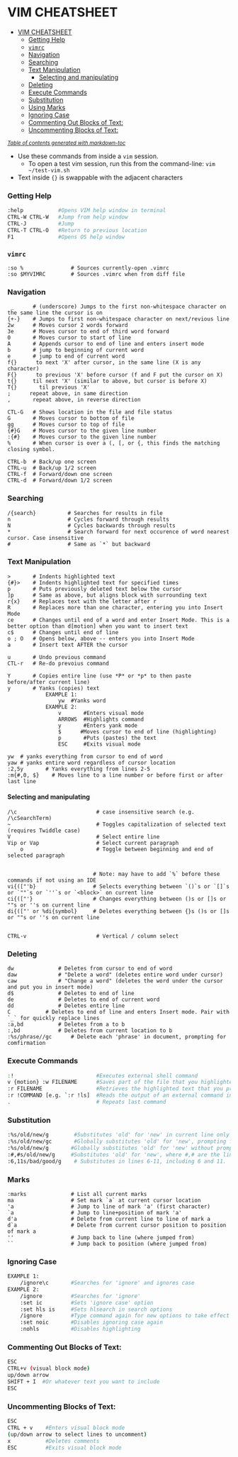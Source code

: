 # VIM CHEATSHEET

- [VIM CHEATSHEET](#vim-cheatsheet)
    + [Getting Help](#getting-help)
    + [`vimrc`](#-vimrc-)
    + [Navigation](#navigation)
    + [Searching](#searching)
    + [Text Manipulation](#text-manipulation)
      - [Selecting and manipulating](#selecting-and-manipulating)
    + [Deleting](#deleting)
    + [Execute Commands](#execute-commands)
    + [Substitution](#substitution)
    + [Using Marks](#using-marks)
    + [Ignoring Case](#ignoring-case)
    + [Commenting Out Blocks of Text:](#commenting-out-blocks-of-text-)
    + [Uncommenting Blocks of Text:](#uncommenting-blocks-of-text-)

<small><i><a href='http://ecotrust-canada.github.io/markdown-toc/'>Table of contents generated with markdown-toc</a></i></small>

- Use these commands from inside a `vim` session.
    - To open a test vim session, run this from the command-line: `vim ~/test-vim.sh`
- Text inside `{}` is swappable with the adjacent characters


### Getting Help
```bash    
:help           #Opens VIM help window in terminal
CTRL-W CTRL-W   #Jump from help window
CTRL-J          #Jump
CTRL-T CTRL-O   #Return to previous location
F1              #Opens OS help window
```

### `vimrc`
```
:so %               # Sources currently-open .vimrc
:so $MYVIMRC        # Sources .vimrc when from diff file    
```

### Navigation 
```
 _      # (underscore) Jumps to the first non-whitespace character on the same line the cursor is on
{+-}    # Jumps to first non-whitespace character on next/revious line
2w      # Moves cursor 2 words forward
3e      # Moves cursor to end of third word forward
0       # Moves cursor to start of line
A       # Appends cursor to end of line and enters insert mode
b	    # jump to beginning of current word
e	    # jump to end of current word
f{}      to next 'X' after cursor, in the same line (X is any character)
F{}      to previous 'X' before cursor (f and F put the cursor on X)
t{}     til next 'X' (similar to above, but cursor is before X)
T{}       til previous 'X'
;      repeat above, in same direction
,       repeat above, in reverse direction

CTL-G   # Shows location in the file and file status
G       # Moves cursor to bottom of file
gg      # Moves cursor to top of file
{#}G    # Moves cursor to the given line number
:{#}    # Moves cursor to the given line number
%       # When cursor is over a (, [, or {, this finds the matching closing symbol.

CTRL-b  # Back/up one screen
CTRL-u  # Back/up 1/2 screen
CTRL-f  # Forward/down one screen
CTRL-d  # Forward/down 1/2 screen
```

### Searching
```
/{search}          # Searches for results in file
n                  # Cycles forward through results
N                  # Cycles backwards through results
*                  # Search forward for next occurence of word nearest cursor. Case insensitive                  
#                  # Same as `*` but backward
```



### Text Manipulation
```
>       # Indents highlighted text
{#}>    # Indents highlighted text for specified times
p       # Puts previously deleted text below the cursor
]p      # Same as above, but aligns block with surrounding text
r{x}    # Replaces text with the letter after r
R       # Replaces more than one character, entering you into Insert Mode
ce      # Changes until end of a word and enter Insert Mode. This is a better option than d[motion] when you want to insert text
c$      # Changes until end of line
o ; O   # Opens below, above -- enters you into Insert Mode
a       # Insert text AFTER the cursor

u       # Undo previous command
CTL-r   # Re-do prevoius command

Y       # Copies entire line (use *P* or *p* to then paste before/after current line)
y       # Yanks (copies) text
            EXAMPLE 1:
                yw  #Yanks word
            EXAMPLE 2:
                v       #Enters visual mode
                ARROWS  #Highlights command
                y       #Enters yank mode
                $      #Moves cursor to end of line (highlighting)
                p       #Puts (pastes) the text
                ESC     #Exits visual mode

yw	# yanks everything from cursor to end of word
yaw	# yanks entire word regardless of cursor location
:2,5y       # Yanks everything from lines 2-5
:m{#,0, $}    # Moves line to a line number or before first or after last line
```

#### Selecting and manipulating
```
/\c                         # case insensitive search (e.g. /\cSearchTerm)
~                           # Toggles capitalization of selected text (requires Twiddle case)
V                           # Select entire line
Vip or Vap                  # Select current paragraph
    o                       # Toggle between beginning and end of selected paragraph


                           # Note: may have to add `%` before these commands if not using an IDE
vi{(["'b}                  # Selects everything between `()`s or `[]`s or `""`s or `''`s or `<block>` on current line
ci{(["'}                   # Changes everything between ()s or []s or ""s or ''s on current line
di{(["' or %di{symbol}     # Deletes everything between {}s ()s or []s or ""s or ''s on current line
    

CTRL-v                      # Vertical / column select
```

### Deleting
```
dw      		# Deletes from cursor to end of word
daw     		# "Delete a word" (deletes entire word under cursor)    
caw     		# "Change a word" (deletes the word under the cursor and put you in insert mode)
d$      		# Deletes to end of line
de      		# Deletes to end of current word 
dd      		# Deletes entire line
C			# Deletes to end of line and enters Insert mode. Pair with `_` for quickly replace lines
:a,bd   		# Deletes from a to b
:,bd    		# Deletes from current location to b
:%s/phrase//gc		# Delete each 'phrase' in document, prompting for comfirmation

```

### Execute Commands
```bash
:!                          #Executes external shell command
v {motion} :w FILENAME      #Saves part of the file that you highlighted to current directory
:r FILENAME                 #Retrieves the highlighted text that you previously saved and enter it into current VIM session
:r !COMMAND [e.g. `:r !ls]  #Reads the output of an external command in the VIM session. Useful for log review.
.                           # Repeats last command
```

### Substitution
```bash
:%s/old/new/g        #Substitutes 'old' for 'new' in current line only
:%s/old/new/gc       #Globally substitutes 'old' for 'new', prompting for confirmation for each substitution
:%s/old/new/g       #Globally substitutes 'old' for 'new' without prompting for confirmation
:#,#s/old/new/g     #Substitutes 'old' for 'new', where #,# are the line numbers of the range of lines to substitute  
:6,11s/bad/good/g    # Substitutes in lines 6-11, including 6 and 11.


```
### Marks
```
:marks              # List all current marks
ma                  # Set mark `a` at current cursor location
'a                  # Jump to line of mark 'a' (first character)
`a                  # Jump to line+position of mark 'a'
d'a                 # Delete from current line to line of mark a
d`a                 # Delete from current cursor position to position of mark a
''                  # Jump back to line (where jumped from)
``                  # Jump back to position (where jumped from) 
```
### Ignoring Case
```bash
EXAMPLE 1:      
    /ignore\c       #Searches for 'ignore' and ignores case
EXAMPLE 2:
    /ignore         #Searches for 'ignore'
    :set ic         #Sets 'ignore case' option
    :set hls is     #Sets hlsearch in search options
    /ignore         #Type command again for new options to take effect
    :set noic       #Disables ignoring case again
    :nohls          #Disables highlighting
```
### Commenting Out Blocks of Text:
```bash	
ESC
CTRL+v (visual block mode)
up/down arrow
SHIFT + I  #Or whatever text you want to include
ESC
```
### Uncommenting Blocks of Text:
```bash
ESC
CTRL + v 	#Enters visual block mode
(up/down arrow to select lines to uncomment)
x       	#Deletes comments
ESC         #Exits visual block mode
```

